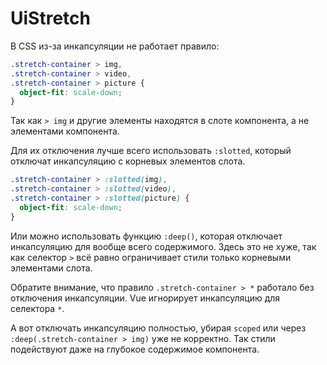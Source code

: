 # UiStretch

В CSS из-за инкапсуляции не работает правило:
```css
.stretch-container > img,
.stretch-container > video,
.stretch-container > picture {
  object-fit: scale-down;
}
```

Так как `> img` и другие элементы находятся в слоте компонента, а не элементами компонента.

Для их отключения лучше всего использовать `:slotted`, который отключат инкапсуляцию с корневых элементов слота.

```css
.stretch-container > :slotted(img),
.stretch-container > :slotted(video),
.stretch-container > :slotted(picture) {
  object-fit: scale-down;
}
```

Или можно использовать функцию `:deep()`, которая отключает инкапсуляцию для вообще всего содержимого. Здесь это не хуже, так как селектор `>` всё равно ограничивает стили только корневыми элементами слота.

Обратите внимание, что правило `.stretch-container > *` работало без отключения инкапсуляции. Vue игнорирует инкапсуляцию для селектора `*`.

А вот отключать инкапсуляцию полностью, убирая `scoped` или через `:deep(.stretch-container > img)` уже не корректно. Так стили подействуют даже на глубокое содержимое компонента.
